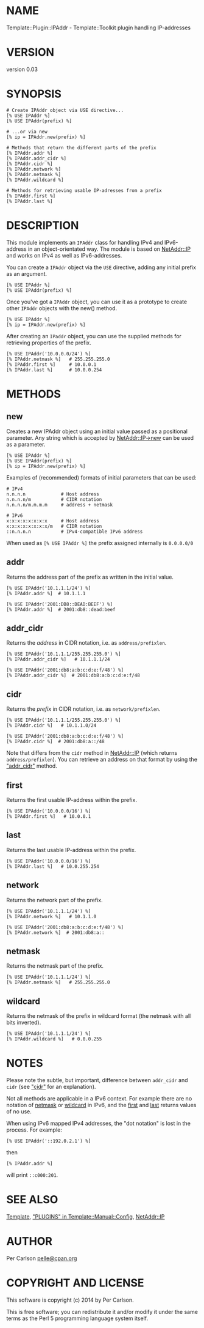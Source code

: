 # NAME

Template::Plugin::IPAddr - Template::Toolkit plugin handling IP-addresses

# VERSION

version 0.03

# SYNOPSIS

    # Create IPAddr object via USE directive...
    [% USE IPAddr %]
    [% USE IPAddr(prefix) %]

    # ...or via new
    [% ip = IPAddr.new(prefix) %]

    # Methods that return the different parts of the prefix
    [% IPAddr.addr %]
    [% IPAddr.addr_cidr %]
    [% IPAddr.cidr %]
    [% IPAddr.network %]
    [% IPAddr.netmask %]
    [% IPAddr.wildcard %]

    # Methods for retrieving usable IP-adresses from a prefix
    [% IPAddr.first %]
    [% IPAddr.last %]

# DESCRIPTION

This module implements an `IPAddr` class for handling IPv4 and IPv6-address
in an object-orientated way.
The module is based on [NetAddr::IP](https://metacpan.org/pod/NetAddr::IP) and works on IPv4 as well as
IPv6-addresses.

You can create a `IPAddr` object via the `USE` directive, adding any initial
prefix as an argument.

    [% USE IPAddr %]
    [% USE IPAddr(prefix) %]

Once you've got a `IPAddr` object, you can use it as a prototype to create
other `IPAddr` objects with the new() method.

    [% USE IPAddr %]
    [% ip = IPAddr.new(prefix) %]

After creating an `IPaddr` object, you can use the supplied methods for
retrieving properties of the prefix.

    [% USE IPAddr('10.0.0.0/24') %]
    [% IPAddr.netmask %]   # 255.255.255.0
    [% IPAddr.first %]     # 10.0.0.1
    [% IPAddr.last %]      # 10.0.0.254

# METHODS

## new

Creates a new IPAddr object using an initial value passed as a positional
parameter. Any string which is accepted by [NetAddr::IP->new](https://metacpan.org/pod/NetAddr::IP->new) can be
used as a parameter.

    [% USE IPAddr %]
    [% USE IPAddr(prefix) %]
    [% ip = IPAddr.new(prefix) %]

Examples of (recommended) formats of initial parameters that can be used:

    # IPv4
    n.n.n.n             # Host address
    n.n.n.n/m           # CIDR notation
    n.n.n.n/m.m.m.m     # address + netmask

    # IPv6
    x:x:x:x:x:x:x:x     # Host address
    x:x:x:x:x:x:x:x/m   # CIDR notation
    ::n.n.n.n           # IPv4-compatible IPv6 address

When used as `[% USE IPAddr %]` the prefix assigned internally is `0.0.0.0/0`

## addr

Returns the address part of the prefix as written in the initial value.

    [% USE IPAddr('10.1.1.1/24') %]
    [% IPAddr.addr %]  # 10.1.1.1

    [% USE IPAddr('2001:DB8::DEAD:BEEF') %]
    [% IPAddr.addr %]  # 2001:db8::dead:beef

## addr\_cidr

Returns the _address_ in CIDR notation, i.e. as `address/prefixlen`.

    [% USE IPAddr('10.1.1.1/255.255.255.0') %]
    [% IPAddr.addr_cidr %]   # 10.1.1.1/24

    [% USE IPAddr('2001:db8:a:b:c:d:e:f/48') %]
    [% IPAddr.addr_cidr %]  # 2001:db8:a:b:c:d:e:f/48

## cidr

Returns the _prefix_ in CIDR notation, i.e. as `network/prefixlen`.

    [% USE IPAddr('10.1.1.1/255.255.255.0') %]
    [% IPAddr.cidr %]   # 10.1.1.0/24

    [% USE IPAddr('2001:db8:a:b:c:d:e:f/48') %]
    [% IPAddr.cidr %]  # 2001:db8:a::/48

Note that differs from the `cidr` method in [NetAddr::IP](https://metacpan.org/pod/NetAddr::IP) (which
returns `address/prefixlen`). You can retrieve an address on that
format by using the ["addr\_cidr"](#addr_cidr) method.

## first

Returns the first usable IP-address within the prefix.

    [% USE IPAddr('10.0.0.0/16') %]
    [% IPAddr.first %]   # 10.0.0.1

## last

Returns the last usable IP-address within the prefix.

    [% USE IPAddr('10.0.0.0/16') %]
    [% IPAddr.last %]   # 10.0.255.254

## network

Returns the network part of the prefix.

    [% USE IPAddr('10.1.1.1/24') %]
    [% IPAddr.network %]   # 10.1.1.0

    [% USE IPAddr('2001:db8:a:b:c:d:e:f/48') %]
    [% IPAddr.network %]  # 2001:db8:a::

## netmask

Returns the netmask part of the prefix.

    [% USE IPAddr('10.1.1.1/24') %]
    [% IPAddr.netmask %]   # 255.255.255.0

## wildcard

Returns the netmask of the prefix in wildcard format (the netmask
with all bits inverted).

    [% USE IPAddr('10.1.1.1/24') %]
    [% IPAddr.wildcard %]   # 0.0.0.255

# NOTES

Please note the subtle, but important, difference between `addr_cidr`
and `cidr` (see ["cidr"](#cidr) for an explanation).

Not all methods are applicable in a IPv6 context. For example there
are no notation of [netmask](https://metacpan.org/pod/netmask) or [wildcard](https://metacpan.org/pod/wildcard) in IPv6, and the [first](https://metacpan.org/pod/first)
and [last](https://metacpan.org/pod/last) returns values of no use.

When using IPv6 mapped IPv4 addresses, the "dot notation" is lost
in the process. For example:

    [% USE IPAddr('::192.0.2.1') %]

then

    [% IPAddr.addr %]

will print `::c000:201`.

# SEE ALSO

[Template](https://metacpan.org/pod/Template),
["PLUGINS" in Template::Manual::Config](https://metacpan.org/pod/Template::Manual::Config#PLUGINS),
[NetAddr::IP](https://metacpan.org/pod/NetAddr::IP)

# AUTHOR

Per Carlson <pelle@cpan.org>

# COPYRIGHT AND LICENSE

This software is copyright (c) 2014 by Per Carlson.

This is free software; you can redistribute it and/or modify it under
the same terms as the Perl 5 programming language system itself.
